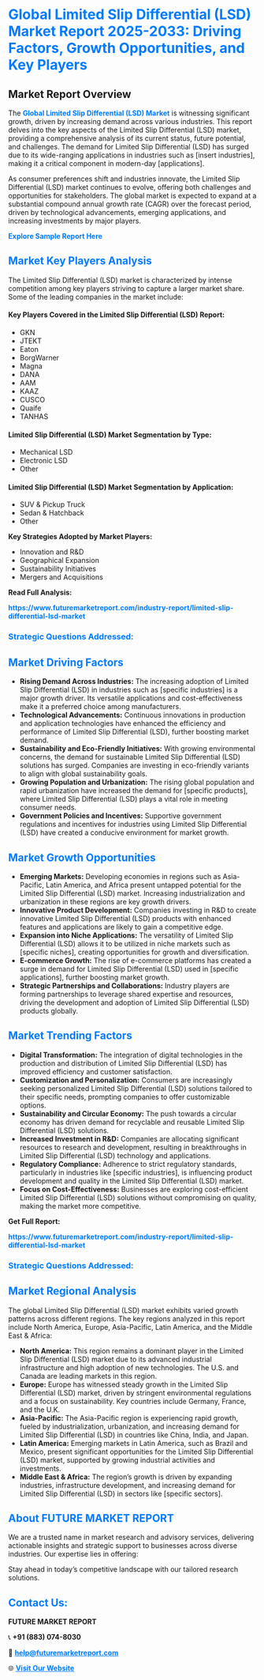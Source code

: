 <h1 style="color: #007BFF;">Global Limited Slip Differential (LSD) Market Report 2025-2033: Driving Factors, Growth Opportunities, and Key Players</h1>

<section id="overview">
<h2>Market Report Overview</h2>
<p>The <a href="https://www.futuremarketreport.com/industry-report/limited-slip-differential-lsd-market" style="color: #007BFF; text-decoration: none;"><strong>Global Limited Slip Differential (LSD) Market</strong></a> is witnessing significant growth, driven by increasing demand across various industries. This report delves into the key aspects of the Limited Slip Differential (LSD) market, providing a comprehensive analysis of its current status, future potential, and challenges. The demand for Limited Slip Differential (LSD) has surged due to its wide-ranging applications in industries such as [insert industries], making it a critical component in modern-day [applications].</p>
<p>As consumer preferences shift and industries innovate, the Limited Slip Differential (LSD) market continues to evolve, offering both challenges and opportunities for stakeholders. The global market is expected to expand at a substantial compound annual growth rate (CAGR) over the forecast period, driven by technological advancements, emerging applications, and increasing investments by major players.</p>
</section>

<section id="overview">
<p><a href="https://www.futuremarketreport.com/request-sample/reportId=85890" style="color: #007BFF; text-decoration: none;"><strong>Explore Sample Report Here</strong></a></p>
</section>

<section id="key-players">
<h2 style="color: #007BFF;">Market Key Players Analysis</h2>
<p>The Limited Slip Differential (LSD) market is characterized by intense competition among key players striving to capture a larger market share. Some of the leading companies in the market include:</p>
<h4>Key Players Covered in the Limited Slip Differential (LSD) Report:</h4>
<ul><li>GKN</li><li>JTEKT</li><li>Eaton</li><li>BorgWarner</li><li>Magna</li><li>DANA</li><li>AAM</li><li>KAAZ</li><li>CUSCO</li><li>Quaife</li><li>TANHAS</li></ul>
<h4>Limited Slip Differential (LSD) Market Segmentation by Type:</h4>
<ul><li>Mechanical LSD</li><li>Electronic LSD</li><li>Other</li></ul>

<h4>Limited Slip Differential (LSD) Market Segmentation by Application:</h4>
<ul><li>SUV &amp; Pickup Truck</li><li>Sedan &amp; Hatchback</li><li>Other</li></ul>
<p><strong>Key Strategies Adopted by Market Players:</strong></p>
<ul>
<li>Innovation and R&D</li>
<li>Geographical Expansion</li>
<li>Sustainability Initiatives</li>
<li>Mergers and Acquisitions</li>
</ul>
</section>

<section>
<p><strong>Read Full Analysis: </strong></p><a href="https://www.futuremarketreport.com/industry-report/limited-slip-differential-lsd-market" style="color: #007BFF; text-decoration: none;"><strong>https://www.futuremarketreport.com/industry-report/limited-slip-differential-lsd-market</strong></a>
<h3 style="color: #007BFF;">Strategic Questions Addressed:</h3>
</section>

<section id="driving-factors">
<h2 style="color: #007BFF;">Market Driving Factors</h2>
<ul>
<li><strong>Rising Demand Across Industries:</strong> The increasing adoption of Limited Slip Differential (LSD) in industries such as [specific industries] is a major growth driver. Its versatile applications and cost-effectiveness make it a preferred choice among manufacturers.</li>
<li><strong>Technological Advancements:</strong> Continuous innovations in production and application technologies have enhanced the efficiency and performance of Limited Slip Differential (LSD), further boosting market demand.</li>
<li><strong>Sustainability and Eco-Friendly Initiatives:</strong> With growing environmental concerns, the demand for sustainable Limited Slip Differential (LSD) solutions has surged. Companies are investing in eco-friendly variants to align with global sustainability goals.</li>
<li><strong>Growing Population and Urbanization:</strong> The rising global population and rapid urbanization have increased the demand for [specific products], where Limited Slip Differential (LSD) plays a vital role in meeting consumer needs.</li>
<li><strong>Government Policies and Incentives:</strong> Supportive government regulations and incentives for industries using Limited Slip Differential (LSD) have created a conducive environment for market growth.</li>
</ul>
</section>

<section id="growth-opportunities">
<h2 style="color: #007BFF;">Market Growth Opportunities</h2>
<ul>
<li><strong>Emerging Markets:</strong> Developing economies in regions such as Asia-Pacific, Latin America, and Africa present untapped potential for the Limited Slip Differential (LSD) market. Increasing industrialization and urbanization in these regions are key growth drivers.</li>
<li><strong>Innovative Product Development:</strong> Companies investing in R&D to create innovative Limited Slip Differential (LSD) products with enhanced features and applications are likely to gain a competitive edge.</li>
<li><strong>Expansion into Niche Applications:</strong> The versatility of Limited Slip Differential (LSD) allows it to be utilized in niche markets such as [specific niches], creating opportunities for growth and diversification.</li>
<li><strong>E-commerce Growth:</strong> The rise of e-commerce platforms has created a surge in demand for Limited Slip Differential (LSD) used in [specific applications], further boosting market growth.</li>
<li><strong>Strategic Partnerships and Collaborations:</strong> Industry players are forming partnerships to leverage shared expertise and resources, driving the development and adoption of Limited Slip Differential (LSD) products globally.</li>
</ul>
</section>

<section id="trending-factors">
<h2 style="color: #007BFF;">Market Trending Factors</h2>
<ul>
<li><strong>Digital Transformation:</strong> The integration of digital technologies in the production and distribution of Limited Slip Differential (LSD) has improved efficiency and customer satisfaction.</li>
<li><strong>Customization and Personalization:</strong> Consumers are increasingly seeking personalized Limited Slip Differential (LSD) solutions tailored to their specific needs, prompting companies to offer customizable options.</li>
<li><strong>Sustainability and Circular Economy:</strong> The push towards a circular economy has driven demand for recyclable and reusable Limited Slip Differential (LSD) solutions.</li>
<li><strong>Increased Investment in R&D:</strong> Companies are allocating significant resources to research and development, resulting in breakthroughs in Limited Slip Differential (LSD) technology and applications.</li>
<li><strong>Regulatory Compliance:</strong> Adherence to strict regulatory standards, particularly in industries like [specific industries], is influencing product development and quality in the Limited Slip Differential (LSD) market.</li>
<li><strong>Focus on Cost-Effectiveness:</strong> Businesses are exploring cost-efficient Limited Slip Differential (LSD) solutions without compromising on quality, making the market more competitive.</li>
</ul>
</section>

<section>
<p><strong>Get Full Report: </strong></p><a href="https://www.futuremarketreport.com/industry-report/limited-slip-differential-lsd-market" style="color: #007BFF; text-decoration: none;"><strong>https://www.futuremarketreport.com/industry-report/limited-slip-differential-lsd-market</strong></a>
<h3 style="color: #007BFF;">Strategic Questions Addressed:</h3>
</section>


<section id="regional-analysis">
<h2 style="color: #007BFF;">Market Regional Analysis</h2>
<p>The global Limited Slip Differential (LSD) market exhibits varied growth patterns across different regions. The key regions analyzed in this report include North America, Europe, Asia-Pacific, Latin America, and the Middle East & Africa:</p>
<ul>
<li><strong>North America:</strong> This region remains a dominant player in the Limited Slip Differential (LSD) market due to its advanced industrial infrastructure and high adoption of new technologies. The U.S. and Canada are leading markets in this region.</li>
<li><strong>Europe:</strong> Europe has witnessed steady growth in the Limited Slip Differential (LSD) market, driven by stringent environmental regulations and a focus on sustainability. Key countries include Germany, France, and the U.K.</li>
<li><strong>Asia-Pacific:</strong> The Asia-Pacific region is experiencing rapid growth, fueled by industrialization, urbanization, and increasing demand for Limited Slip Differential (LSD) in countries like China, India, and Japan.</li>
<li><strong>Latin America:</strong> Emerging markets in Latin America, such as Brazil and Mexico, present significant opportunities for the Limited Slip Differential (LSD) market, supported by growing industrial activities and investments.</li>
<li><strong>Middle East & Africa:</strong> The region’s growth is driven by expanding industries, infrastructure development, and increasing demand for Limited Slip Differential (LSD) in sectors like [specific sectors].</li>
</ul>
</section>

<footer>
<h2 style="color: #007BFF;">About FUTURE MARKET REPORT</h2>
<p>We are a trusted name in market research and advisory services, delivering actionable insights and strategic support to businesses across diverse industries. Our expertise lies in offering:</p>

<p>Stay ahead in today’s competitive landscape with our tailored research solutions.</p>

<h2 style="color: #007BFF;">Contact Us:</h2>
<p><strong>FUTURE MARKET REPORT</strong></p>
<p>📞 <strong>+91 (883) 074-8030</strong></p>
<p>📧 <strong><a href="mailto:help@futuremarketreport.com" style="color: #007BFF;">help@futuremarketreport.com</a></strong></p>
<p>🌐 <strong><a href="https://www.futuremarketreport.com/" style="color: #007BFF;">Visit Our Website</a></strong></p>
</footer>